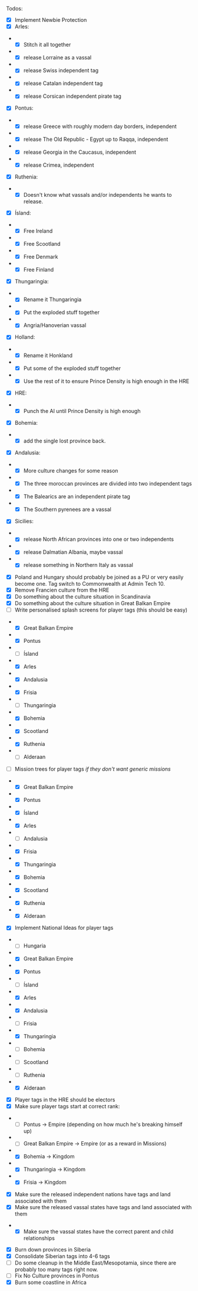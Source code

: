 Todos:
- [X] Implement Newbie Protection
- [X] Arles:
- - [X] Stitch it all together 
- - [X] release Lorraine as a vassal
- - [X] release Swiss independent tag
- - [X] release Catalan independent tag
- - [X] release Corsican independent pirate tag
- [X] Pontus:
- - [X] release Greece with roughly modern day borders, independent
- - [X] release The Old Republic - Egypt up to Raqqa, independent
- - [X] release Georgia in the Caucasus, independent
- - [X] release Crimea, independent
- [X] Ruthenia:
- - [X] Doesn't know what vassals and/or independents he wants to release.
- [X] Ísland:
- - [X] Free Ireland
- - [X] Free Scootland
- - [X] Free Denmark
- - [X] Free Finland
- [X] Thungaringia:
- - [X] Rename it Thungaringia
- - [X] Put the exploded stuff together
- - [X] Angria/Hanoverian vassal
- [X] Holland:
- - [X] Rename it Honkland
- - [X] Put some of the exploded stuff together
- - [X] Use the rest of it to ensure Prince Density is high enough in the HRE
- [X] HRE:
- - [X] Punch the AI until Prince Density is high enough
- [X] Bohemia:
- - [X] add the single lost province back. 
- [X] Andalusia:
- - [X] More culture changes for some reason
- - [X] The three moroccan provinces are divided into two independent tags
- - [X] The Balearics are an independent pirate tag
- - [X] The Southern pyrenees are a vassal
- [X] Sicilies:
- - [X] release North African provinces into one or two independents
- - [X] release Dalmatian Albania, maybe vassal
- - [X] release something in Northern Italy as vassal
- [X] Poland and Hungary should probably be joined as a PU or very easily become one. Tag switch to Commonwealth at Admin Tech 10.
- [X] Remove Francien culture from the HRE
- [X] Do something about the culture situation in Scandinavia
- [X] Do something about the culture situation in Great Balkan Empire
- [ ] Write personalised splash screens for player tags (this should be easy)
-  - [X] Great Balkan Empire
-  - [X] Pontus
-  - [ ] Ísland
-  - [X] Arles
-  - [X] Andalusia
-  - [X] Frisia
-  - [ ] Thungaringia
-  - [X] Bohemia
-  - [X] Scootland
-  - [X] Ruthenia
-  - [ ] Alderaan
- [ ] Mission trees for player tags _if they don't want generic missions_
-  - [X] Great Balkan Empire
-  - [X] Pontus
-  - [X] Ísland
-  - [X] Arles
-  - [ ] Andalusia
-  - [X] Frisia
-  - [X] Thungaringia
-  - [X] Bohemia
-  - [X] Scootland
-  - [X] Ruthenia
-  - [X] Alderaan
-  [X] Implement National Ideas for player tags
-  - [ ] Hungaria
-  - [X] Great Balkan Empire
-  - [X] Pontus
-  - [ ] Ísland
-  - [X] Arles
-  - [X] Andalusia
-  - [ ] Frisia
-  - [X] Thungaringia
-  - [ ] Bohemia
-  - [ ] Scootland
-  - [ ] Ruthenia
-  - [X] Alderaan
- [X] Player tags in the HRE should be electors
- [X] Make sure player tags start at correct rank:
- - [ ] Pontus -> Empire (depending on how much he's breaking himself up)
- - [ ] Great Balkan Empire -> Empire (or as a reward in Missions)
- - [X] Bohemia -> Kingdom
- - [X] Thungaringia -> Kingdom
- - [X] Frisia -> Kingdom
- [X] Make sure the released independent nations have tags and land associated with them
- [X] Make sure the released vassal states have tags and land associated with them
- - [X] Make sure the vassal states have the correct parent and child relationships
- [X] Burn down provinces in Siberia
- [X] Consolidate Siberian tags into 4-6 tags
- [ ] Do some cleanup in the Middle East/Mesopotamia, since there are probably too many tags right now.
- [ ] Fix No Culture provinces in Pontus
- [X] Burn some coastline in Africa
